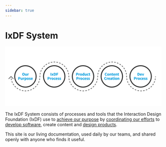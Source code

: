 ```yaml
---
sidebar: true
---
```


# IxDF System

![](./images/hero-all.svg)

The IxDF System consists of processes and tools that the Interaction Design Foundation (IxDF) use to [achieve our purpose](/achieve-purpose) by [coordinating our efforts](/coordinate-efforts) to [develop software](/development), create content and [design products](/design-products).

This site is our living documentation, used daily by our teams, and shared openly with anyone who finds it useful.
